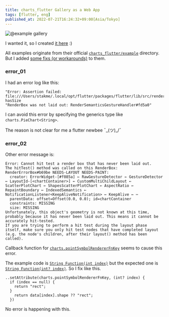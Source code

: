 ```yaml
---
title: charts_flutter Gallery as a Web App
tags: [flutter, eng]
published_at: 2022-07-21T16:24:32+09:00[Asia/Tokyo]
---
```


![@example gallery](gallery.png "Unfortunately too heavy site")

I wanted it, so I created [it here](https://stak.me/google_charts/) :)

All examples originate from their official [`charts_flutter/example`](https://github.com/google/charts/tree/master/charts_flutter/example) directory. But I added [some fixs (or workarounds)](https://github.com/google/charts/commit/a441c996058fc3636fc92fd337134026a9e11104) to them.

### error_01

I had an error log like this:

```
"Error: Assertion failed: file:///Users/stakme/.local/opt/flutter/packages/flutter/lib/src/rendering/box.dart:1979:12
hasSize
"RenderBox was not laid out: RenderSemanticsGestureHandler#fd5a0"
```

I can avoid this error by specifying the generics type like `charts.PieChart<String>`.

The reason is not clear for me a flutter newbee ¯\_(ツ)_/¯

### error_02

Other error message is:

```
Error: Cannot hit test a render box that has never been laid out.
The hitTest() method was called on this RenderBox: RenderErrorBox#b69be NEEDS-LAYOUT NEEDS-PAINT:
  creator: ErrorWidget-[#f085a] ← RawGestureDetector ← GestureDetector ← LayoutId-[<chartContainer>] ← CustomMultiChildLayout ← ScatterPlotChart ← ShapesScatterPlotChart ← AspectRatio ← RepaintBoundary ← IndexedSemantics ← NotificationListener<KeepAliveNotification> ← KeepAlive ← ⋯
  parentData: offset=Offset(0.0, 0.0); id=chartContainer
  constraints: MISSING
  size: MISSING
Unfortunately, this object's geometry is not known at this time, probably because it has never been laid out. This means it cannot be accurately hit-tested.
If you are trying to perform a hit test during the layout phase itself, make sure you only hit test nodes that have completed layout (e.g. the node's children, after their layout() method has been called).
```

Callback function for [`charts.pointSymbolRendererFnKey`](https://github.com/google/charts/blob/26b73c62ae33d481f38a1f0c65f30f5e0c998126/charts_common/lib/src/chart/scatter_plot/point_renderer.dart#L45-L46) seems to cause this error.

The example code is [`String Function(int index)`](https://github.com/google/charts/blob/d6adb193ff91d2042941bad388845cbc8c5cd964/charts_flutter/example/lib/scatter_plot_chart/shapes.dart#L187-L188) but the expected one is [`String Function(int? index)`](https://github.com/google/charts/blob/26b73c62ae33d481f38a1f0c65f30f5e0c998126/charts_common/lib/src/data/series.dart#L263-L270). So I fix like this.

```
..setAttribute(charts.pointSymbolRendererFnKey, (int? index) {
  if (index == null) {
    return "rect";
  }
    return data[index].shape ?? "rect";
  })
```

No error is happening with this.
